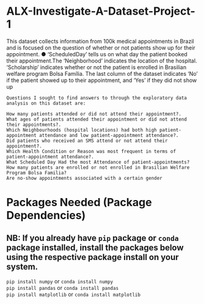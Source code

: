 # ALX-Investigate-A-Dataset-Project-1

This dataset collects information from 100k medical appointments in Brazil and is focused on the question of whether or not patients show up for their appointment. ● ‘ScheduledDay’ tells us on what day the patient booked their appointment.The ‘Neighborhood’ indicates the location of the hospital. ‘Scholarship’ indicates whether or not the patient is enrolled in Brasilian welfare program Bolsa Família. The last column of the dataset indicates ‘No’ if the patient showed up to their appointment, and ‘Yes’ if they did not show up

    Questions I sought to find answers to through the exploratory data analysis on this dataset are:

    How many patients attended or did not attend their appointment?.
    What ages of patients attended their appointment or did not attend their appointments?.
    Which Neighbourhoods (hospital locations) had both high patient-appointment attendance and low patient-appointment attendance?.
    Did patients who received an SMS attend or not attend their appointment?.
    Which Health Condition or Reason was most frequent in terms of patient-appointment attendance?.
    What Scheduled Day Had the most Attendance of patient-appointments?
    How many patients are enrolled or not enrolled in Brasilian Welfare Program Bolsa Familia?
    Are no-show appointments associated with a certain gender


# Packages Needed (Package Dependencies)
## NB: If you already have `pip` package or `conda` package installed, install the packages below using the respective package install on your system.

`pip install numpy`        or     `conda install numpy` <br>
`pip install pandas`       or     `conda install pandas` <br>
`pip install matplotlib`   or     `conda install matplotlib`
